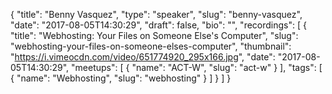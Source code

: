 {
  "title": "Benny Vasquez",
  "type": "speaker",
  "slug": "benny-vasquez",
  "date": "2017-08-05T14:30:29",
  "draft": false,
  "bio": "",
  "recordings": [
    {
      "title": "Webhosting: Your Files on Someone Else's Computer",
      "slug": "webhosting-your-files-on-someone-elses-computer",
      "thumbnail": "https://i.vimeocdn.com/video/651774920_295x166.jpg",
      "date": "2017-08-05T14:30:29",
      "meetups": [
        {
          "name": "ACT-W",
          "slug": "act-w"
        }
      ],
      "tags": [
        {
          "name": "Webhosting",
          "slug": "webhosting"
        }
      ]
    }
  ]
}